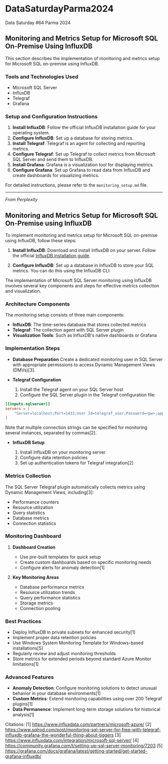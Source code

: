 # DataSaturdayParma2024

Data Saturday #64 Parma 2024

## Monitoring and Metrics Setup for Microsoft SQL On-Premise Using InfluxDB

This section describes the implementation of monitoring and metrics setup for Microsoft SQL on-premise using InfluxDB.

### Tools and Technologies Used

- Microsoft SQL Server
- InfluxDB
- Telegraf
- Grafana

### Setup and Configuration Instructions

1. **Install InfluxDB**: Follow the official InfluxDB installation guide for your operating system.
2. **Configure InfluxDB**: Set up a database for storing metrics.
3. **Install Telegraf**: Telegraf is an agent for collecting and reporting metrics.
4. **Configure Telegraf**: Set up Telegraf to collect metrics from Microsoft SQL Server and send them to InfluxDB.
5. **Install Grafana**: Grafana is a visualization tool for displaying metrics.
6. **Configure Grafana**: Set up Grafana to read data from InfluxDB and create dashboards for visualizing metrics.

For detailed instructions, please refer to the `monitoring_setup.md` file.

---

_From Perplexity_

## Monitoring and Metrics Setup for Microsoft SQL On-Premise using InfluxDB

To implement monitoring and metrics setup for Microsoft SQL on-premise using InfluxDB, follow these steps:

1. **Install InfluxDB**: Download and install InfluxDB on your server. Follow the official [InfluxDB installation guide](https://docs.influxdata.com/influxdb/v2.0/get-started/).

2. **Configure InfluxDB**: Set up a database in InfluxDB to store your SQL metrics. You can do this using the InfluxDB CLI:

The implementation of Microsoft SQL Server monitoring using InfluxDB involves several key components and steps for effective metrics collection and visualization.

### Architecture Components

The monitoring setup consists of three main components:

- **InfluxDB**: The time-series database that stores collected metrics
- **Telegraf**: The collection agent with SQL Server plugin
- **Visualization Tools**: Such as InfluxDB's native dashboards or Grafana

### Implementation Steps

- **Database Preparation**
Create a dedicated monitoring user in SQL Server with appropriate permissions to access Dynamic Management Views (DMVs)[3].

- **Telegraf Configuration**

  1. Install the Telegraf agent on your SQL Server host
  2. Configure the SQL Server plugin in the Telegraf configuration file:

```conf
[[inputs.sqlserver]]
servers = [
    "Server=localhost;Port=1433;User Id=telegraf_user;Password=<pw>;app name=telegraf;log=1;"
]
```

Note that multiple connection strings can be specified for monitoring several instances, separated by commas[2].

- **InfluxDB Setup**

  1. Install InfluxDB on your monitoring server
  2. Configure data retention policies
  3. Set up authentication tokens for Telegraf integration[2]

### Metrics Collection

The SQL Server Telegraf plugin automatically collects metrics using Dynamic Management Views, including[3]:

- Performance counters
- Resource utilization
- Query statistics
- Database metrics
- Connection statistics

### Monitoring Dashboard

1. **Dashboard Creation**

   - Use pre-built templates for quick setup
   - Create custom dashboards based on specific monitoring needs
   - Configure alerts for anomaly detection[1]

2. **Key Monitoring Areas**

   - Database performance metrics
   - Resource utilization trends
   - Query performance statistics
   - Storage metrics
   - Connection pooling

### Best Practices

- Deploy InfluxDB in private subnets for enhanced security[1]
- Implement proper data retention policies
- Use Windows System Monitoring Template for Windows-based installations[5]
- Regularly review and adjust monitoring thresholds
- Store metrics for extended periods beyond standard Azure Monitor limitations[1]

### Advanced Features

- **Anomaly Detection**: Configure monitoring solutions to detect unusual behavior in your database environments[1]
- **Custom Metrics**: Extend monitoring capabilities using over 200 Telegraf plugins[1]
- **Data Permanence**: Implement long-term storage solutions for historical analysis[1]

Citations:
[1] https://www.influxdata.com/partners/microsoft-azure/
[2] https://www.sqlrod.com/post/monitoring-sql-server-for-free-with-telegraf-influxdb-grafana-the-wonderful-thing-about-tiggers
[3] https://www.influxdata.com/integration/microsoft-sql-server/
[4] https://community.grafana.com/t/setting-up-sql-server-monitoring/7203
[5] https://grafana.com/docs/grafana/latest/getting-started/get-started-grafana-influxdb/